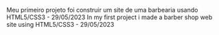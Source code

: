 <p>Meu primeiro projeto foi construir um site de uma barbearia usando HTML5/CSS3 - 29/05/2023 
In my first project i made a barber shop web site using HTML5/CSS3 - 29/05/2023</p>
